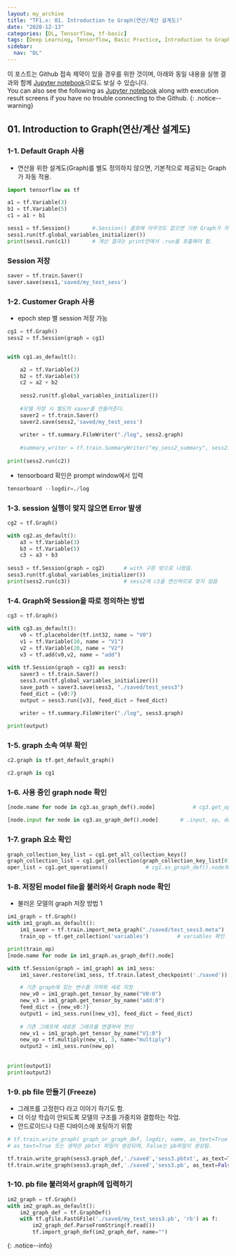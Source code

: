 ```yaml
---
layout: my_archive
title: "TF1.x: 01. Introduction to Graph(연산/계산 설계도)"
date: "2020-12-13"
categories: [DL, Tensorflow, tf-basic]
tags: [Deep Learning, Tensorflow, Basic Practice, Introduction to Graph, what graph is in tensorflow 1.x]
sidebar:
  nav: "DL"
---
```


이 포스트는 Github 접속 제약이 있을 경우를 위한 것이며, 아래와 동일 내용을 실행 결과와 함께 [Jupyter notebook](https://github.com/bestofbad/TF-Study/blob/main/TF1.x_Review01_Graph.ipynb)으로도 보실 수 있습니다.  
You can also see the following as [Jupyter notebook](https://github.com/bestofbad/TF-Study/blob/main/TF1.x_Review01_Graph.ipynb) along with execution result screens if you have no trouble connecting to the Github.
{: .notice--warning}

## 01. Introduction to Graph(연산/계산 설계도)

### 1-1. Default Graph 사용
- 연산을 위한 설계도(Graph)를 별도 정의하지 않으면, 기본적으로 제공되는 Graph가 자동 적용.

```python
import tensorflow as tf

a1 = tf.Variable(3)
b1 = tf.Variable(5)
c1 = a1 + b1

sess1 = tf.Session()       #.Session() 괄호에 아무것도 없으면 기본 Graph가 자동 적용됨.
sess1.run(tf.global_variables_initializer())
print(sess1.run(c1))       # 계산 결과는 print안에서 .run을 호출해야 함.
```

### Session 저장
```python
saver = tf.train.Saver()
saver.save(sess1,'saved/my_test_sess')
```


### 1-2. Customer Graph 사용
- epoch step 별 session 저장 가능
```python
cg1 = tf.Graph()
sess2 = tf.Session(graph = cg1)


with cg1.as_default():

    a2 = tf.Variable(3)
    b2 = tf.Variable(5)
    c2 = a2 + b2
    
    sess2.run(tf.global_variables_initializer())
    
    #모델 저장 시 별도의 saver를 만들어준다.
    saver2 = tf.train.Saver()
    saver2.save(sess2,'saved/my_test_sess') 
    
    writer = tf.summary.FileWriter("./log", sess2.graph)
    
    #summary_writer = tf.train.SummaryWriter("my_sess2_summary", sess2.graph)
    
print(sess2.run(c2))
```

- tensorboard 확인은 prompt window에서 입력
```python
tensorboard --logdir=./log
```

### 1-3. session 실행이 맞지 않으면 Error 발생

```python
cg2 = tf.Graph()

with cg2.as_default():
    a3 = tf.Variable(3)
    b3 = tf.Variable(5)
    c3 = a3 + b3
    
sess3 = tf.Session(graph = cg2)      # with 구문 밖으로 나왔음.
sess3.run(tf.global_variables_initializer())
print(sess2.run(c3))                 # sess2에 c3을 연산하므로 맞지 않음
```

### 1-4. Graph와 Session을 따로 정의하는 방법

```python
cg3 = tf.Graph()

with cg3.as_default():
    v0 = tf.placeholder(tf.int32, name = "V0")
    v1 = tf.Variable(10, name = "V1")
    v2 = tf.Variable(20, name = "V2")
    v3 = tf.add(v0,v2, name = "add")
    
with tf.Session(graph = cg3) as sess3:
    saver3 = tf.train.Saver()
    sess3.run(tf.global_variables_initializer())
    save_path = saver3.save(sess3, "./saved/test_sess3")
    feed_dict = {v0:7}
    output = sess3.run([v3], feed_dict = feed_dict)
    
    writer = tf.summary.FileWriter("./log", sess3.graph)

print(output)
```

### 1-5. graph 소속 여부 확인

```python
c2.graph is tf.get_default_graph()

c2.graph is cg1
```


### 1-6. 사용 중인 graph node 확인

```python
[node.name for node in cg3.as_graph_def().node]            # cg3.get_operations() 와 동일 결과

[node.input for node in cg3.as_graph_def().node]       # .input, op, device, attr 등 확인 가능
```

### 1-7. graph 요소 확인

```python
graph_collection_key_list = cg1.get_all_collection_keys()
graph_collection_list = cg1.get_collection(graph_collection_key_list[0])
oper_list = cg1.get_operations()            # cg1.as_graph_def().node와 동일 결과
```

### 1-8. 저장된 model file을 불러와서 Graph node 확인
- 불러온 모델의 graph 저장 방법 1

```python
im1_graph = tf.Graph()
with im1_graph.as_default():
    im1_saver = tf.train.import_meta_graph("./saved/test_sess3.meta")
    train_op = tf.get_collection('variables')         # variables 확인

print(train_op)
[node.name for node in im1_graph.as_graph_def().node] 
```

```python
with tf.Session(graph = im1_graph) as im1_sess:
    im1_saver.restore(im1_sess, tf.train.latest_checkpoint('./saved'))

    # 기존 graph에 있는 변수를 가져와 새로 지정
    new_v0 = im1_graph.get_tensor_by_name("V0:0")
    new_v3 = im1_graph.get_tensor_by_name("add:0")
    feed_dict = {new_v0:7}
    output1 = im1_sess.run([new_v3], feed_dict = feed_dict)
    
    # 기존 그래프에 새로운 그래프를 연결하여 연산
    new_v1 = im1_graph.get_tensor_by_name("V1:0")
    new_op = tf.multiply(new_v1, 3, name="multiply")
    output2 = im1_sess.run(new_op)    
    
        
print(output1)
print(output2)
```

### 1-9. pb file 만들기 (Freeze)
- 그래프를 고정한다 라고 이야기 하기도 함.
- 더 이상 학습이 안되도록 모델의 구조를 가중치와 결합하는 작업.
- 안드로이드나 다른 디바이스에 포팅하기 위함

```python
# tf.train.write_graph( graph_or_graph_def, logdir, name, as_text=True )
# as_text=True 또는 생략은 pbtxt 파일이 생성되며, False는 pb파일이 생성됨.

tf.train.write_graph(sess3.graph_def,'./saved','sess3.pbtxt', as_text=True)
tf.train.write_graph(sess3.graph_def,'./saved','sess3.pb', as_text=False)
```

### 1-10. pb file 불러와서 graph에 입력하기

```python
im2_graph = tf.Graph()
with im2_graph.as_default():
    im2_graph_def = tf.GraphDef()
    with tf.gfile.FastGFile('./saved/my_test_sess3.pb', 'rb') as f:
        im2_graph_def.ParseFromString(f.read())
        tf.import_graph_def(im2_graph_def, name="")
```

{: .notice--info}